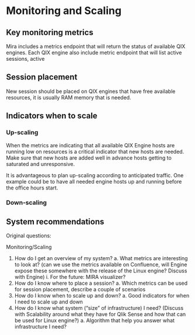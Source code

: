 # Monitoring and Scaling

## Key monitoring metrics
Mira includes a metrics endpoint that will return the status of available QIX engines. 
Each QIX engine also include metric endpoint that will list active sessions, active 

## Session placement
New session should be placed on QIX engines that have free available resources, it is usually RAM memory that is needed.

## Indicators when to scale

### Up-scaling
When the metrics are indicating that all available QIX Engine hosts are running low on resources is a critical indicator that new hosts are needed. Make sure that new hosts are added well in advance hosts getting to saturated and unresponsive.

It is advantageous to plan up-scaling according to anticipated traffic. One example could be to have all needed engine hosts up and running before the office hours start.   

### Down-scaling


## System recommendations




Original questions:

Monitoring/Scaling
1.	How do I get an overview of my system?
a.	What metrics are interesting to look at? (can we use the metrics available on Confluence, will Engine expose these somewhere with the release of the Linux engine? Discuss with Engine)
i.	For the future: MIRA visualizer? 
2.	How do I know where to place a session?
a.	Which metrics can be used for session placement, describe a couple of scenarios
3.	How do I know when to scale up and down?
a.	Good indicators for when I need to scale up and down
4.	How do I know what system (“size” of infrastructure) I need? (Discuss with Scalability around what they have for Qlik Sense and how that can be used for Linux engine?)
a.	Algorithm that help you answer what infrastructure I need?

